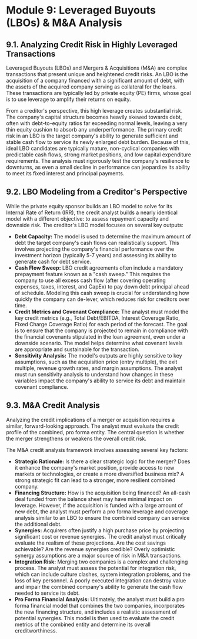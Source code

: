 # Module 9: Leveraged Buyouts (LBOs) & M&A Analysis

## 9.1. Analyzing Credit Risk in Highly Leveraged Transactions
Leveraged Buyouts (LBOs) and Mergers & Acquisitions (M&A) are complex transactions that present unique and heightened credit risks. An LBO is the acquisition of a company financed with a significant amount of debt, with the assets of the acquired company serving as collateral for the loans. These transactions are typically led by private equity (PE) firms, whose goal is to use leverage to amplify their returns on equity.

From a creditor's perspective, this high leverage creates substantial risk. The company's capital structure becomes heavily skewed towards debt, often with debt-to-equity ratios far exceeding normal levels, leaving a very thin equity cushion to absorb any underperformance. The primary credit risk in an LBO is the target company's ability to generate sufficient and stable cash flow to service its newly enlarged debt burden. Because of this, ideal LBO candidates are typically mature, non-cyclical companies with predictable cash flows, strong market positions, and low capital expenditure requirements. The analysis must rigorously test the company's resilience to downturns, as even a small decline in performance can jeopardize its ability to meet its fixed interest and principal payments.

## 9.2. LBO Modeling from a Creditor's Perspective
While the private equity sponsor builds an LBO model to solve for its Internal Rate of Return (IRR), the credit analyst builds a nearly identical model with a different objective: to assess repayment capacity and downside risk. The creditor's LBO model focuses on several key outputs:
*   **Debt Capacity:** The model is used to determine the maximum amount of debt the target company's cash flows can realistically support. This involves projecting the company's financial performance over the investment horizon (typically 5-7 years) and assessing its ability to generate cash for debt service.
*   **Cash Flow Sweep:** LBO credit agreements often include a mandatory prepayment feature known as a "cash sweep." This requires the company to use all excess cash flow (after covering operating expenses, taxes, interest, and CapEx) to pay down debt principal ahead of schedule. Modeling this cash sweep is crucial for understanding how quickly the company can de-lever, which reduces risk for creditors over time.
*   **Credit Metrics and Covenant Compliance:** The analyst must model the key credit metrics (e.g., Total Debt/EBITDA, Interest Coverage Ratio, Fixed Charge Coverage Ratio) for each period of the forecast. The goal is to ensure that the company is projected to remain in compliance with the financial covenants stipulated in the loan agreement, even under a downside scenario. The model helps determine what covenant levels are appropriate and sustainable for the transaction.
*   **Sensitivity Analysis:** The model's outputs are highly sensitive to key assumptions, such as the acquisition price (entry multiple), the exit multiple, revenue growth rates, and margin assumptions. The analyst must run sensitivity analysis to understand how changes in these variables impact the company's ability to service its debt and maintain covenant compliance.

## 9.3. M&A Credit Analysis
Analyzing the credit implications of a merger or acquisition requires a similar, forward-looking approach. The analyst must evaluate the credit profile of the combined, pro forma entity. The central question is whether the merger strengthens or weakens the overall credit risk.

The M&A credit analysis framework involves assessing several key factors:
*   **Strategic Rationale:** Is there a clear strategic logic for the merger? Does it enhance the company's market position, provide access to new markets or technologies, or create a more diversified business mix? A strong strategic fit can lead to a stronger, more resilient combined company.
*   **Financing Structure:** How is the acquisition being financed? An all-cash deal funded from the balance sheet may have minimal impact on leverage. However, if the acquisition is funded with a large amount of new debt, the analyst must perform a pro forma leverage and coverage analysis similar to an LBO to ensure the combined company can service the additional debt.
*   **Synergies:** Acquirers often justify a high purchase price by projecting significant cost or revenue synergies. The credit analyst must critically evaluate the realism of these projections. Are the cost savings achievable? Are the revenue synergies credible? Overly optimistic synergy assumptions are a major source of risk in M&A transactions.
*   **Integration Risk:** Merging two companies is a complex and challenging process. The analyst must assess the potential for integration risk, which can include culture clashes, system integration problems, and the loss of key personnel. A poorly executed integration can destroy value and impair the combined company's ability to generate the cash flow needed to service its debt.
*   **Pro Forma Financial Analysis:** Ultimately, the analyst must build a pro forma financial model that combines the two companies, incorporates the new financing structure, and includes a realistic assessment of potential synergies. This model is then used to evaluate the credit metrics of the combined entity and determine its overall creditworthiness.
